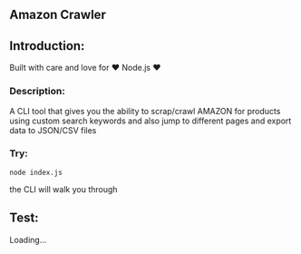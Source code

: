 Amazon Crawler
-------------

## Introduction:
Built with care and love for :heart: Node.js :heart:

### Description:
A CLI tool that gives	you the ability to scrap/crawl AMAZON for products using custom search keywords and also jump to different pages and export data to JSON/CSV files

### Try:
```
node index.js
```
the CLI will walk you through

## Test:
Loading...
